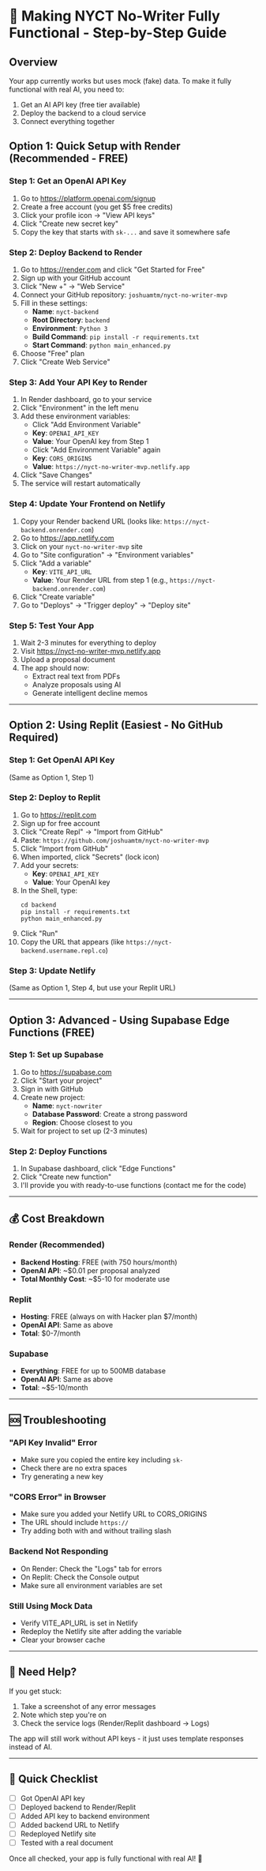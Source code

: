 # 🚀 Making NYCT No-Writer Fully Functional - Step-by-Step Guide

## Overview
Your app currently works but uses mock (fake) data. To make it fully functional with real AI, you need to:
1. Get an AI API key (free tier available)
2. Deploy the backend to a cloud service
3. Connect everything together

## Option 1: Quick Setup with Render (Recommended - FREE)

### Step 1: Get an OpenAI API Key
1. Go to https://platform.openai.com/signup
2. Create a free account (you get $5 free credits)
3. Click your profile icon → "View API keys"
4. Click "Create new secret key"
5. Copy the key that starts with `sk-...` and save it somewhere safe

### Step 2: Deploy Backend to Render
1. Go to https://render.com and click "Get Started for Free"
2. Sign up with your GitHub account
3. Click "New +" → "Web Service"
4. Connect your GitHub repository: `joshuamtm/nyct-no-writer-mvp`
5. Fill in these settings:
   - **Name**: `nyct-backend`
   - **Root Directory**: `backend`
   - **Environment**: `Python 3`
   - **Build Command**: `pip install -r requirements.txt`
   - **Start Command**: `python main_enhanced.py`
6. Choose "Free" plan
7. Click "Create Web Service"

### Step 3: Add Your API Key to Render
1. In Render dashboard, go to your service
2. Click "Environment" in the left menu
3. Add these environment variables:
   - Click "Add Environment Variable"
   - **Key**: `OPENAI_API_KEY`
   - **Value**: Your OpenAI key from Step 1
   - Click "Add Environment Variable" again
   - **Key**: `CORS_ORIGINS`
   - **Value**: `https://nyct-no-writer-mvp.netlify.app`
4. Click "Save Changes"
5. The service will restart automatically

### Step 4: Update Your Frontend on Netlify
1. Copy your Render backend URL (looks like: `https://nyct-backend.onrender.com`)
2. Go to https://app.netlify.com
3. Click on your `nyct-no-writer-mvp` site
4. Go to "Site configuration" → "Environment variables"
5. Click "Add a variable"
   - **Key**: `VITE_API_URL`
   - **Value**: Your Render URL from step 1 (e.g., `https://nyct-backend.onrender.com`)
6. Click "Create variable"
7. Go to "Deploys" → "Trigger deploy" → "Deploy site"

### Step 5: Test Your App
1. Wait 2-3 minutes for everything to deploy
2. Visit https://nyct-no-writer-mvp.netlify.app
3. Upload a proposal document
4. The app should now:
   - Extract real text from PDFs
   - Analyze proposals using AI
   - Generate intelligent decline memos

---

## Option 2: Using Replit (Easiest - No GitHub Required)

### Step 1: Get OpenAI API Key
(Same as Option 1, Step 1)

### Step 2: Deploy to Replit
1. Go to https://replit.com
2. Sign up for free account
3. Click "Create Repl" → "Import from GitHub"
4. Paste: `https://github.com/joshuamtm/nyct-no-writer-mvp`
5. Click "Import from GitHub"
6. When imported, click "Secrets" (lock icon)
7. Add your secrets:
   - **Key**: `OPENAI_API_KEY`
   - **Value**: Your OpenAI key
8. In the Shell, type:
   ```
   cd backend
   pip install -r requirements.txt
   python main_enhanced.py
   ```
9. Click "Run"
10. Copy the URL that appears (like `https://nyct-backend.username.repl.co`)

### Step 3: Update Netlify
(Same as Option 1, Step 4, but use your Replit URL)

---

## Option 3: Advanced - Using Supabase Edge Functions (FREE)

### Step 1: Set up Supabase
1. Go to https://supabase.com
2. Click "Start your project"
3. Sign in with GitHub
4. Create new project:
   - **Name**: `nyct-nowriter`
   - **Database Password**: Create a strong password
   - **Region**: Choose closest to you
5. Wait for project to set up (2-3 minutes)

### Step 2: Deploy Functions
1. In Supabase dashboard, click "Edge Functions"
2. Click "Create new function"
3. I'll provide you with ready-to-use functions (contact me for the code)

---

## 💰 Cost Breakdown

### Render (Recommended)
- **Backend Hosting**: FREE (with 750 hours/month)
- **OpenAI API**: ~$0.01 per proposal analyzed
- **Total Monthly Cost**: ~$5-10 for moderate use

### Replit
- **Hosting**: FREE (always on with Hacker plan $7/month)
- **OpenAI API**: Same as above
- **Total**: $0-7/month

### Supabase
- **Everything**: FREE for up to 500MB database
- **OpenAI API**: Same as above
- **Total**: ~$5-10/month

---

## 🆘 Troubleshooting

### "API Key Invalid" Error
- Make sure you copied the entire key including `sk-`
- Check there are no extra spaces
- Try generating a new key

### "CORS Error" in Browser
- Make sure you added your Netlify URL to CORS_ORIGINS
- The URL should include `https://`
- Try adding both with and without trailing slash

### Backend Not Responding
- On Render: Check the "Logs" tab for errors
- On Replit: Check the Console output
- Make sure all environment variables are set

### Still Using Mock Data
- Verify VITE_API_URL is set in Netlify
- Redeploy the Netlify site after adding the variable
- Clear your browser cache

---

## 📧 Need Help?

If you get stuck:
1. Take a screenshot of any error messages
2. Note which step you're on
3. Check the service logs (Render/Replit dashboard → Logs)

The app will still work without API keys - it just uses template responses instead of AI.

---

## 🎯 Quick Checklist

- [ ] Got OpenAI API key
- [ ] Deployed backend to Render/Replit
- [ ] Added API key to backend environment
- [ ] Added backend URL to Netlify
- [ ] Redeployed Netlify site
- [ ] Tested with a real document

Once all checked, your app is fully functional with real AI! 🎉